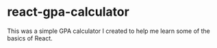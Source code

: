 # react-gpa-calculator
This was a simple GPA calculator I created to help me learn some of the basics of React.

